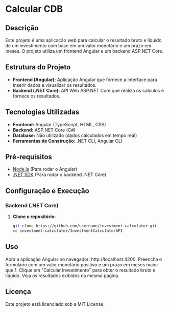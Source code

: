 # Calcular CDB

## Descrição

Este projeto é uma aplicação web para calcular o resultado bruto e líquido de um investimento com base em um valor monetário e um prazo em meses. O projeto utiliza um frontend Angular e um backend ASP.NET Core.

## Estrutura do Projeto

- **Frontend (Angular):** Aplicação Angular que fornece a interface para inserir dados e visualizar os resultados.
- **Backend (.NET Core):** API Web ASP.NET Core que realiza os cálculos e fornece os resultados.

## Tecnologias Utilizadas

- **Frontend:** Angular (TypeScript, HTML, CSS)
- **Backend:** ASP.NET Core (C#)
- **Database:** Não utilizado (dados calculados em tempo real)
- **Ferramentas de Construção:** .NET CLI, Angular CLI

## Pré-requisitos

- [Node.js](https://nodejs.org/) (Para rodar o Angular)
- [.NET SDK](https://dotnet.microsoft.com/download) (Para rodar o backend .NET Core)

## Configuração e Execução

### Backend (.NET Core)

1. **Clone o repositório:**

   ```bash
   git clone https://github.com/username/investment-calculator.git
   cd investment-calculator/InvestmentCalculatorAPI

## Uso
Abra a aplicação Angular no navegador: http://localhost:4200.
Preencha o formulário com um valor monetário positivo e um prazo em meses maior que 1.
Clique em "Calcular Investimento" para obter o resultado bruto e líquido.
Veja os resultados exibidos na mesma página.

## Licença
Este projeto está licenciado sob a MIT License.
